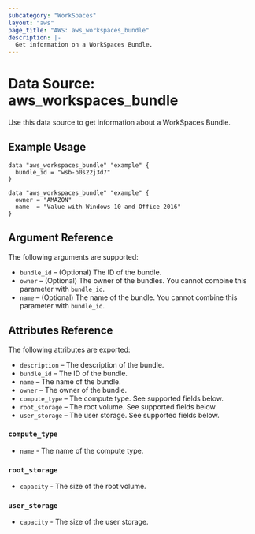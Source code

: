 ```yaml
---
subcategory: "WorkSpaces"
layout: "aws"
page_title: "AWS: aws_workspaces_bundle"
description: |-
  Get information on a WorkSpaces Bundle.
---
```


# Data Source: aws_workspaces_bundle

Use this data source to get information about a WorkSpaces Bundle.

## Example Usage

```hcl
data "aws_workspaces_bundle" "example" {
  bundle_id = "wsb-b0s22j3d7"
}

data "aws_workspaces_bundle" "example" {
  owner = "AMAZON"
  name  = "Value with Windows 10 and Office 2016"
}
```

## Argument Reference

The following arguments are supported:

* `bundle_id` – (Optional) The ID of the bundle.
* `owner` – (Optional) The owner of the bundles. You cannot combine this parameter with `bundle_id`.
* `name` – (Optional) The name of the bundle. You cannot combine this parameter with `bundle_id`.

## Attributes Reference

The following attributes are exported:

* `description` – The description of the bundle.
* `bundle_id` – The ID of the bundle.
* `name` – The name of the bundle.
* `owner` – The owner of the bundle.
* `compute_type` – The compute type. See supported fields below.
* `root_storage` – The root volume. See supported fields below.
* `user_storage` – The user storage. See supported fields below.

### `compute_type`

* `name` - The name of the compute type.

### `root_storage`

* `capacity` - The size of the root volume.

### `user_storage`

* `capacity` - The size of the user storage.
